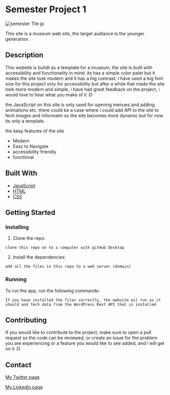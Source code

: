 # Semester Project 1

![semester Tile jp](https://user-images.githubusercontent.com/61602808/172398933-a57197d5-01cc-4a9c-8072-58ad3433cab8.jpg)

This site is a museum web site, the target audiance is the younger generation.

## Description

This website is buildt as a template for a museum, the site is bulit with accessibility and functionality in mind. its has a simple color palet but it makes
the site look modern and it has a hig contrast.
i have used a big font size for this project only for accessibility but after a while that made the site look more modern and simple, i have had great feedback on the project, i would love to hear what you make of it :D

the JavaScript on this site is only used for opening menues and adding animations etc. there could be a case where i could add API to the site to fech images and informatin so the site becomes more dynamic but for now its only a template.

the keay features of the site

- Modern
- Easy to Navigate
- accessibility friendly
- functional

## Built With

- [JavaScript](https://www.javascript.com/)
- [HTML](https://whatwg.org/)
- [CSS](https://www.w3.org/)

## Getting Started

### Installing

1. Clone the repo:

```
clone this repo on to a computer with gitHub Desktop
```

2. Install the dependencies:

```
add all the files in this repo to a web server (domain)
```

### Running

To run the app, run the following commands:

```
If you have installed the files correctly, the website wil run as it should and fech data from the WordPress Rest API that is installed
```

## Contributing

If you would like to contribute to the project, make sure to open a pull request so the code can be reviewed, or create an issue for the problem you are experiencing or a feature you would like to see added, and i will get on it :D

## Contact

[My Twitter page](https://twitter.com/RonJohansen7)

[My LinkedIn page](https://www.linkedin.com/in/ron-johansen-863132226/)

